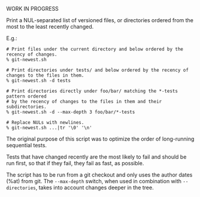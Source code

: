 WORK IN PROGRESS

Print a NUL-separated list of versioned files, or directories ordered from the
most to the least recently changed.

E.g.:
```
# Print files under the current directory and below ordered by the recency of changes.
% git-newest.sh

# Print directories under tests/ and below ordered by the recency of changes to the files in them.
% git-newest.sh -d tests

# Print directories directly under foo/bar/ matching the *-tests pattern ordered
# by the recency of changes to the files in them and their subdirectories.
% git-newest.sh -d --max-depth 3 foo/bar/*-tests

# Replace NULs with newlines.
% git-newest.sh ...|tr '\0' '\n'
```

The original purpose of this script was to optimize the order of long-running
sequential tests.

Tests that have changed recently are the most likely to fail and should be run
first, so that if they fail, they fail as fast, as possible.

The script has to be run from a git checkout and only uses the author dates
(%at) from git. The `--max-depth` switch, when used in combination with
`--directories`, takes into account changes deeper in the tree.
